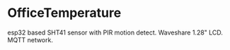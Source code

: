 # OfficeTemperature
esp32 based SHT41 sensor with PIR motion detect. Waveshare 1.28" LCD. MQTT network.
